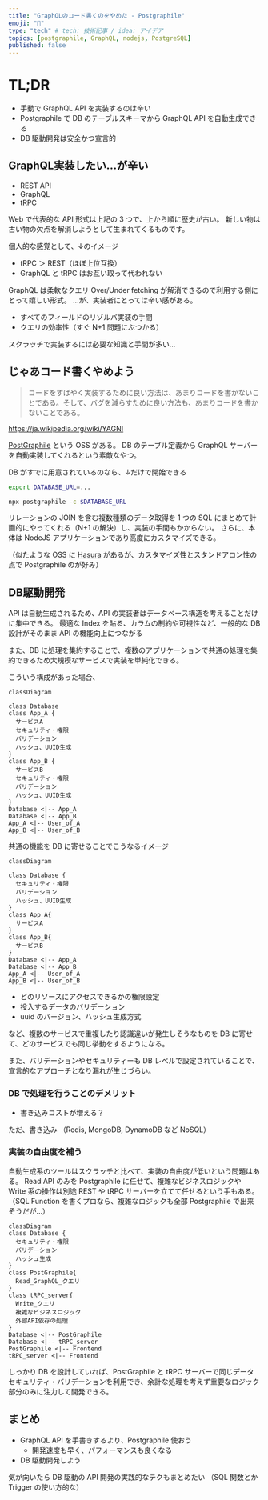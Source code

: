 ```yaml
---
title: "GraphQLのコード書くのをやめた - Postgraphile"
emoji: "👋"
type: "tech" # tech: 技術記事 / idea: アイデア
topics: [postgraphile, GraphQL, nodejs, PostgreSQL]
published: false
---
```


# TL;DR

- 手動で GraphQL API を実装するのは辛い
- Postgraphile で DB のテーブルスキーマから GraphQL API を自動生成できる
- DB 駆動開発は安全かつ宣言的

## GraphQL実装したい...が辛い

- REST API
- GraphQL
- tRPC

Web で代表的な API 形式は上記の 3 つで、上から順に歴史が古い。
新しい物は古い物の欠点を解消しようとして生まれてくるものです。

個人的な感覚として、↓のイメージ

- tRPC ＞ REST（ほぼ上位互換）
- GraphQL と tRPC はお互い取って代われない

GraphQL は柔軟なクエリ Over/Under fetching が解消できるので利用する側にとって嬉しい形式。
…が、実装者にとっては辛い感がある。

- すべてのフィールドのリゾルバ実装の手間
- クエリの効率性（すぐ N+1 問題にぶつかる）

スクラッチで実装するには必要な知識と手間が多い…

## じゃあコード書くやめよう

> コードをすばやく実装するために良い方法は、あまりコードを書かないことである。そして、バグを減らすために良い方法も、あまりコードを書かないことである。

https://ja.wikipedia.org/wiki/YAGNI

[PostGraphile](https://postgraphile.org) という OSS がある。
DB のテーブル定義から GraphQL サーバーを自動実装してくれるという素敵なやつ。

DB がすでに用意されているのなら、↓だけで開始できる

```sh
export DATABASE_URL=...

npx postgraphile -c $DATABASE_URL

```


リレーションの JOIN を含む複数種類のデータ取得を 1 つの SQL にまとめて計画的にやってくれる（N+1 の解決）し、実装の手間もかからない。
さらに、本体は NodeJS アプリケーションであり高度にカスタマイズできる。

（似たような OSS に [Hasura](https://hasura.io) があるが、カスタマイズ性とスタンドアロン性の点で Postgraphile のが好み）


## DB駆動開発

API は自動生成されるため、API の実装者はデータベース構造を考えることだけに集中できる。
最適な Index を貼る、カラムの制約や可視性など、一般的な DB 設計がそのまま API の機能向上につながる

また、DB に処理を集約することで、複数のアプリケーションで共通の処理を集約できるため大規模なサービスで実装を単純化できる。


こういう構成があった場合、

```mermaid
classDiagram

class Database
class App_A {
  サービスA
  セキュリティ・権限
  バリデーション
  ハッシュ、UUID生成
}
class App_B {
  サービスB
  セキュリティ・権限
  バリデーション
  ハッシュ、UUID生成
}
Database <|-- App_A
Database <|-- App_B
App_A <|-- User_of_A
App_B <|-- User_of_B
```

共通の機能を DB に寄せることでこうなるイメージ

```mermaid
classDiagram

class Database {
  セキュリティ・権限
  バリデーション
  ハッシュ、UUID生成
}
class App_A{
  サービスA
}
class App_B{
  サービスB
} 
Database <|-- App_A
Database <|-- App_B
App_A <|-- User_of_A
App_B <|-- User_of_B
```

- どのリソースにアクセスできるかの権限設定
- 投入するデータのバリデーション
- uuid のバージョン、ハッシュ生成方式

など、複数のサービスで重複したり認識違いが発生しそうなものを DB に寄せて、どのサービスでも同じ挙動をするようになる。

また、バリデーションやセキュリティーも DB レベルで設定されていることで、宣言的なアプローチとなり漏れが生じづらい。


### DB で処理を行うことのデメリット

- 書き込みコストが増える？

ただ、書き込み
（Redis, MongoDB, DynamoDB など NoSQL）


### 実装の自由度を補う

自動生成系のツールはスクラッチと比べて、実装の自由度が低いという問題はある。
Read API のみを Postgraphile に任せて、複雑なビジネスロジックや Write 系の操作は別途 REST や tRPC サーバーを立てて任せるという手もある。
（SQL Function を書くプロなら、複雑なロジックも全部 Postgraphile で出来そうだが…）

```mermaid
classDiagram
class Database {
  セキュリティ・権限
  バリデーション
  ハッシュ生成
}
class PostGraphile{
  Read_GraphQL_クエリ
}
class tRPC_server{
  Write_クエリ
  複雑なビジネスロジック
  外部API依存の処理
}
Database <|-- PostGraphile
Database <|-- tRPC_server
PostGraphile <|-- Frontend
tRPC_server <|-- Frontend
```

しっかり DB を設計していれば、PostGraphile と tRPC サーバーで同じデータセキュリティ・バリデーションを利用でき、余計な処理を考えず重要なロジック部分のみに注力して開発できる。


## まとめ

- GraphQL API を手書きするより、Postgraphile 使おう
  - 開発速度も早く、パフォーマンスも良くなる
- DB 駆動開発しよう

気が向いたら DB 駆動の API 開発の実践的なテクもまとめたい
（SQL 関数とか Trigger の使い方的な）